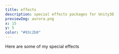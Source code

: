```yaml
---
title: effects
description: special effects packages for Unity3D
previewImg: aurora.png
x: 15
y: 5
color: "#93c2b0"
---
```

Here are some of my special effects